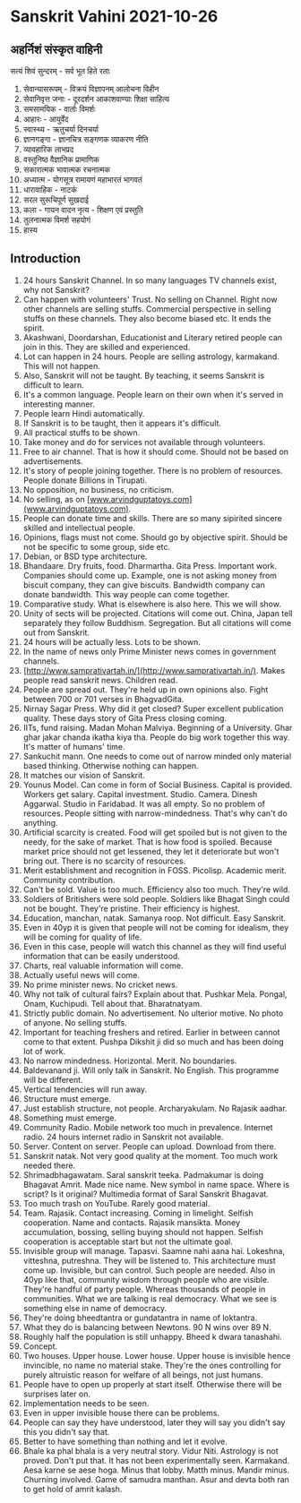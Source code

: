 # Sanskrit Vahini 2021-10-26 


## अहर्निशं संस्कृत वाहिनी
सत्यं शिवं सुन्दरम् - सर्व भूत हिते रताः
1. सेवान्यासरूपम् - विक्रयं विज्ञापनम् आलोचना विहीन
2. सेवानिवृत्त जनाः - दूरदर्शन आकाशवाण्याः शिक्षा साहित्य
3. समसामयिक - वार्ताः विमर्शः
4. आहारः - आयुर्वेद
5. स्वास्थ्य - ऋतुचर्या दिनचर्या 
6. ज्ञानगङ्गा - ज्ञानचित्र सङ्गणक व्याकरण नीति
7. व्यावहारिक लाभप्रद
8. वस्तुनिष्ठ वैज्ञानिक प्रामाणिक
9. सकारात्मक भावात्मक रचनात्मक
10. अध्यात्म - योगसूत्र रामायणं महाभारतं भागवतं
11. धारावाहिक - नाटकं
12. सरल सुरूचिपूर्ण सुखदाई
13. कला - गायन वादन नृत्य - शिक्षण एवं प्रस्तुति
14. तुलनात्मक विमर्श सहयोगं
15. हास्य

## Introduction
 1.  24 hours Sanskrit Channel.  In so many languages TV channels exist, why not Sanskrit? 
 2. Can happen with volunteers' Trust. No selling on Channel. Right now other channels are selling stuffs. Commercial perspective in selling stuffs on these channels. They also become biased etc. It ends the spirit. 
 3. Akashwani, Doordarshan, Educationist and Literary retired people can join in this. They are skilled and experienced.
 4. Lot can happen in 24 hours. People are selling astrology, karmakand. This will not happen. 
 5. Also, Sanskrit will not be taught. By teaching, it seems Sanskrit is difficult to learn. 
 6. It's a common language. People learn on their own when it's served in interesting manner. 
 7. People learn Hindi automatically.
 8. If Sanskrit is to be taught, then it appears it's difficult. 
 9. All practical stuffs to be shown. 
10. Take money and do for services not available through volunteers. 
11. Free to air channel. That is how it should come. Should not be based on advertisements. 
12. It's story of people joining together. There is no problem of resources. People donate Billions in Tirupati. 
13. No opposition, no business, no criticism.  
14. No selling, as on [www.arvindguptatoys.com](www.arvindguptatoys.com). 
15. People can donate time and skills. There are so many sipirited sincere skilled and intellectual people. 
16. Opinions, flags must not come. Should go by objective spirit. Should be not be specific to some group, side etc. 
17. Debian, or BSD type architecture. 
18. Bhandaare. Dry fruits, food. Dharmartha. Gita Press. Important work. Companies should come up. Example, one is not asking money from biscuit company, they can give biscuits. Bandwidth company can donate bandwidth. This way people can come together. 
19. Comparative study. What is elsewhere is also here. This we will show. 
20. Unity of sects will be projected. Citations will come out. China, Japan tell separately they follow Buddhism. Segregation. But all citations will come out from Sanskrit. 
21. 24 hours will be actually less. Lots to be shown. 
22. In the name of news only Prime Minister news comes in government channels.
23. [http://www.samprativartah.in/](http://www.samprativartah.in/). Makes people read sanskrit news. Children read. 
24. People are spread out. They're held up in own opinions also. Fight between 700 or 701 verses in BhagvadGita. 
25. Nirnay Sagar Press. Why did it get closed? Super excellent publication quality. These days story of Gita Press closing coming. 
26. IITs, fund raising. Madan Mohan Malviya. Beginning of a University. Ghar ghar jakar chanda ikatha kiya tha. People do big work together this way. It's matter of humans' time. 
27. Sankuchit mann. One needs to come out of narrow minded only material based thinking. Otherwise nothing can happen. 
28. It matches our vision of Sanskrit. 
29. Younus Model. Can come in form of Social Business. Capital is provided. Workers get salary. Capital investment. Studio. Camera. Dinesh Aggarwal. Studio in Faridabad. It was all empty. So no problem of resources. People sitting with narrow-mindedness. That's why can't do anything. 
30. Artificial scarcity is created. Food will get spoiled but is not given to the needy, for the sake of market. That is how food is spoiled. Because market price should not get lessened, they let it deteriorate but won't bring out. There is no scarcity of resources. 
31. Merit establishment and recognition in FOSS. Picolisp. Academic merit. Community contribution. 
32. Can't be sold. Value is too much. Efficiency also too much. They're wild. 
33. Soldiers of Britishers were sold people. Soldiers like Bhagat Singh could not be bought. They're pristine. Their efficiency is highest. 
34. Education, manchan, natak. Samanya roop. Not difficult. Easy Sanskrit. 
35. Even in 40yp it is given that people will not be coming for idealism, they will be coming for quality of life. 
36. Even in this case, people will watch this channel as they will find useful information that can be easily understood. 
37. Charts, real valuable information will come. 
38. Actually useful news will come. 
39. No prime minister news. No cricket news. 
40. Why not talk of cultural fairs? Explain about that. Pushkar Mela. Pongal, Onam, Kuchipudi. Tell about that. Bharatnatyam. 
41. Strictly public domain. No advertisement. No ulterior motive. No photo of anyone. No selling stuffs. 
42. Important for teaching freshers and retired. Earlier in between cannot come to that extent. Pushpa Dikshit ji did so much and has been doing lot of work. 
43. No narrow mindedness. Horizontal. Merit. No boundaries. 
44. Baldevanand ji. Will only talk in Sanskrit. No English. This programme will be different. 
45. Vertical tendencies will run away. 
46. Structure must emerge. 
47. Just establish structure, not people. Archaryakulam. No Rajasik aadhar. 
48. Something must emerge. 
49. Community Radio. Mobile network too much in prevalence. Internet radio. 24 hours internet radio in Sanskrit not available. 
50. Server. Content on server. People can upload. Download from there. 
51. Sanskrit natak. Not very good quality at the moment. Too much work needed there. 
52. Shrimadbhagawatam. Saral sanskrit teeka. Padmakumar is doing Bhagavat Amrit. Made nice name. New symbol in name space. Where is script? Is it original? Multimedia format of Saral Sanskrit Bhagavat. 
53. Too much trash on YouTube. Rarely good material. 
54. Team. Rajasik. Contact increasing. Coming in limelight. Selfish cooperation. Name and contacts. Rajasik mansikta. Money accumulation, bossing, selling buying should not happen. Selfish cooperation is acceptable start but not the ultimate goal. 
55. Invisible group will manage. Tapasvi. Saamne nahi aana hai. Lokeshna, vitteshna, putreshna. They will be listened to. This architecture must come up. Invisible, but can control. Such people are needed. Also in 40yp like that, community wisdom through people who are visible. They're handful of party people. Whereas thousands of people in communities. What we are talking is real democracy. What we see is something else in name of democracy. 
56. They're doing bheedtantra or gundatantra in name of loktantra. 
57. What they do is balancing between Newtons. 90 N wins over 89 N. 
58. Roughly half the population is still unhappy. Bheed k dwara tanashahi. 
59. Concept. 
60. Two houses. Upper house. Lower house. Upper house is invisible hence invincible, no name no material stake. They're the ones controlling for purely altruistic reason for welfare of all beings, not just humans.
61. People have to open up properly at start itself. Otherwise there will be surprises later on. 
62. Implementation needs to be seen. 
63. Even in upper invisible house there can be problems. 
64. People can say they have understood, later they will say you didn't say this you didn't say that.
65. Better to have something than nothing and let it evolve. 
66. Bhale ka phal bhala is a very neutral story. Vidur Niti. Astrology is not proved. Don't put that. It has not been experimentally seen. Karmakand. Aesa karne se aese hoga. Minus that lobby. Matth minus. Mandir minus. Churning involved. Game of samudra manthan. Asur and devta both ran to get hold of amrit kalash.
